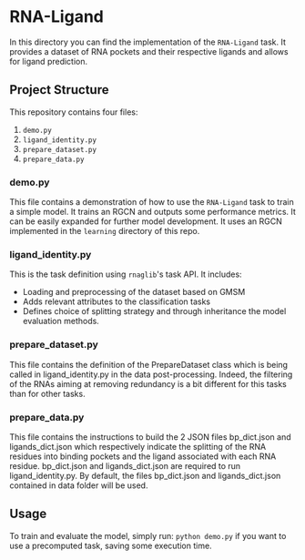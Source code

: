 # RNA-Ligand

In this directory you can find the implementation of the `RNA-Ligand` task.
It provides a dataset of RNA pockets and their respective ligands and allows for ligand prediction.

## Project Structure

This repository contains four files:

1. `demo.py`
2. `ligand_identity.py`
3. `prepare_dataset.py`
4. `prepare_data.py`

### demo.py

This file contains a demonstration of how to use the `RNA-Ligand` task to train a simple model.
It trains an RGCN and outputs some performance metrics.
It can be easily expanded for further model development.
It uses an RGCN implemented in the `learning` directory of this repo.

### ligand_identity.py

This is the task definition using `rnaglib`'s task API. It includes:

- Loading and preprocessing of the dataset based on GMSM
- Adds relevant attributes to the classification tasks
- Defines choice of splitting strategy and through inheritance the model evaluation methods.

### prepare_dataset.py

This file contains the definition of the PrepareDataset class which is being called in ligand_identity.py in the data post-processing. Indeed, the filtering of the RNAs aiming at removing redundancy is a bit different for this tasks than for other tasks.

### prepare_data.py

This file contains the instructions to build the 2 JSON files bp_dict.json and ligands_dict.json which respectively indicate the splitting of the RNA residues into binding pockets and the ligand associated with each RNA residue. bp_dict.json and ligands_dict.json are required to run ligand_identity.py. By default, the files bp_dict.json and ligands_dict.json contained in data folder will be used.

## Usage

To train and evaluate the model, simply run: `python demo.py` if you want to use a precomputed task, saving some execution time.
